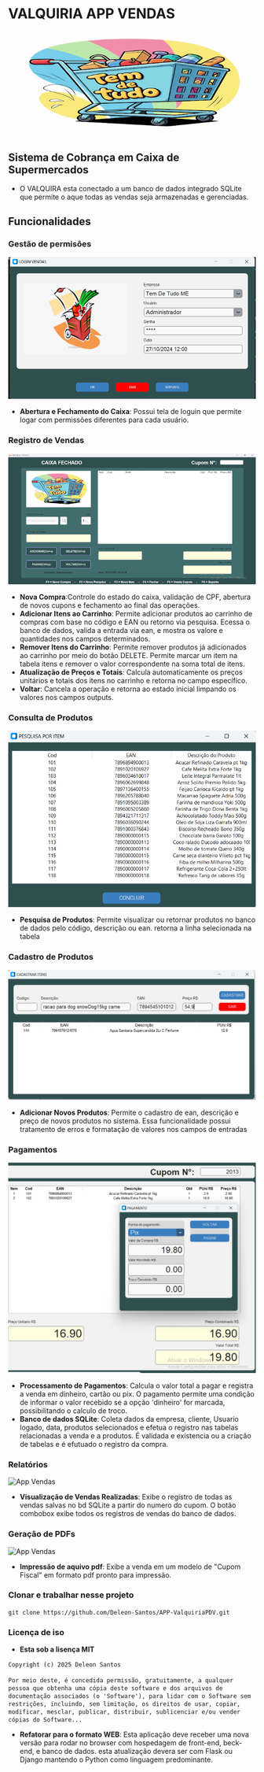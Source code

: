 # VALQUIRIA APP VENDAS
![App Vendas](img/banner.png)

## Sistema de Cobrança em Caixa de Supermercados

- O VALQUIRA esta conectado a um banco de dados integrado SQLite que permite o aque todas as vendas seja armazenadas e gerenciadas.

## Funcionalidades

### Gestão de permisões
![App Vendas](img/tela-de-login.png)
- **Abertura e Fechamento do Caixa**: Possui tela de loguin que permite logar com permissões diferentes para cada usuário.

### Registro de Vendas
![App Vendas](img/tela-de-vendas.png)
- **Nova Compra**:Controle do estado do caixa, validação de CPF, abertura de novos cupons e fechamento ao final das operações.  
- **Adicionar Itens ao Carrinho**: Permite adicionar produtos ao carrinho de compras com base no código e EAN ou retorno via pesquisa. Ecessa o banco de dados, valida a entrada via ean, e mostra os valore e quantidades nos campos determinados.
- **Remover Itens do Carrinho**: Permite remover produtos já adicionados ao carrinho por meio do botão DELETE. Permite marcar um item na tabela itens e remover o valor correspondente na soma total de itens.
- **Atualização de Preços e Totais**: Calcula automaticamente os preços unitários e totais dos itens no carrinho e retorna no campo específico.
- **Voltar**: Cancela a operação e retorna ao estado inicial limpando os valores nos campos outputs.

### Consulta de Produtos

![App Vendas](img/tela-de-pesquisa.png)
- **Pesquisa de Produtos**: Permite visualizar ou retornar produtos no banco de dados pelo código, descrição ou ean. retorna a linha selecionada na tabela

### Cadastro de Produtos
![App Vendas](img/tela-de-cadastros.png)
- **Adicionar Novos Produtos**: Permite o cadastro de ean, descrição e preço de novos produtos no sistema. Essa funcionalidade possui tratamento de erros e formatação de valores nos campos de entradas

### Pagamentos
![App Vendas](img/tela-de-pagamentos.png)
- **Processamento de Pagamentos**: Calcula o valor total a pagar e registra a venda em dinheiro, cartão ou pix. O pagamento permite uma condição de informar o valor recebido se a opção 'dinheiro' for marcada, possibilitando o calculo de troco.
- **Banco de dados SQLite**: Coleta dados da empresa, cliente, Usuario logado, data, produtos selecionados e efetua o registro nas tabelas relacionadas a venda e a produtos. É validada e existencia ou a criação de tabelas e é efutuado o registro da compra.


### Relatórios
![App Vendas](img/impressãoDoc.png)
- **Visualização de Vendas Realizadas**: Exibe o registro de todas as vendas salvas no bd SQLite a partir do numero do cupom. O botão combobox exibe todos os registros de vendas do banco de dados.

### Geração de PDFs
![App Vendas](img/impressão.png)
- **Impressão de aquivo pdf**: Exibe a venda em um modelo de "Cupom Fiscal" em formato pdf pronto para impressão.

### Clonar e trabalhar nesse projeto

```
git clone https://github.com/Deleon-Santos/APP-ValquiriaPDV.git
```

### Licença de iso 
- **Esta sob a lisença MIT**
```
Copyright (c) 2025 Deleon Santos

Por meio deste, é concedida permissão, gratuitamente, a qualquer pessoa que obtenha uma cópia deste software e dos arquivos de documentação associados (o 'Software'), para lidar com o Software sem restrições, incluindo, sem limitação, os direitos de usar, copiar, modificar, mesclar, publicar, distribuir, sublicenciar e/ou vender cópias do Software...
```
 
- **Refatorar para o formato WEB**: Esta aplicação deve receber uma nova versão para rodar no browser com hospedagem de front-end, beck-end, e banco de dados. esta atualização devera ser com Flask ou Django mantendo o Python como linguagem predominante.



